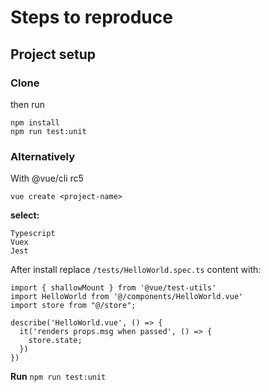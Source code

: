 # Steps to reproduce

## Project setup

### Clone 
then run 
```
npm install
npm run test:unit
```

### Alternatively
With @vue/cli rc5
```
vue create <project-name>

```

**select:**

```
Typescript
Vuex
Jest
```

After install replace `/tests/HelloWorld.spec.ts` content with:
```
import { shallowMount } from '@vue/test-utils'
import HelloWorld from '@/components/HelloWorld.vue'
import store from "@/store";

describe('HelloWorld.vue', () => {
  it('renders props.msg when passed', () => {
    store.state;
  })
})
```
**Run** `npm run test:unit`

